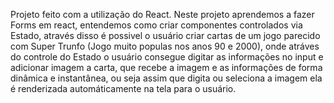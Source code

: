 Projeto feito com a utilização do React. Neste projeto aprendemos a fazer Forms em react, entendemos como criar componentes controlados via Estado, através disso é possivel o usuário criar cartas de um jogo parecido com Super Trunfo (Jogo muito populas nos anos 90 e 2000), onde atráves do controle do Estado o usuário consegue digitar as informações no input e adicionar imagem a carta, que recebe a imagem e as informações de forma dinâmica e instantânea, ou seja assim que digita ou seleciona a imagem ela é renderizada automáticamente na tela para o usuário.

